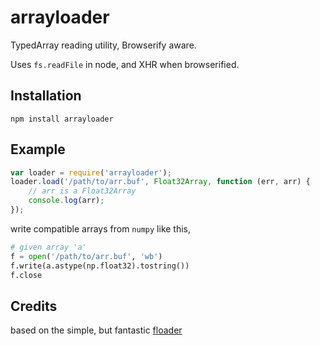 # arrayloader

TypedArray reading utility, Browserify aware.

Uses `fs.readFile` in node, and XHR when browserified.

## Installation

	npm install arrayloader

## Example

```javascript
var loader = require('arrayloader');
loader.load('/path/to/arr.buf', Float32Array, function (err, arr) {
	// arr is a Float32Array
	console.log(arr);
});
```

write compatible arrays from `numpy` like this,

```python
# given array 'a'
f = open('/path/to/arr.buf', 'wb')
f.write(a.astype(np.float32).tostring())
f.close
```

## Credits
based on the simple, but fantastic [floader](https://github.com/curvedmark/floader)
